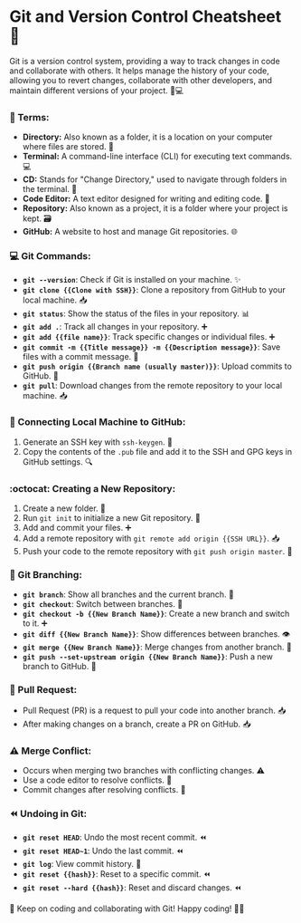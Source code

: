 # Git and Version Control Cheatsheet 📜

Git is a version control system, providing a way to track changes in code and collaborate with others. It helps manage the history of your code, allowing you to revert changes, collaborate with other developers, and maintain different versions of your project. 🚀💻

### 📘 Terms:

- **Directory:** Also known as a folder, it is a location on your computer where files are stored. 📂
- **Terminal:** A command-line interface (CLI) for executing text commands. 💻
- **CD:** Stands for "Change Directory," used to navigate through folders in the terminal. 🔄
- **Code Editor:** A text editor designed for writing and editing code. 📝
- **Repository:** Also known as a project, it is a folder where your project is kept. 🗃️
- **GitHub:** A website to host and manage Git repositories. 🌐

### 💻 Git Commands:

- **`git --version`**: Check if Git is installed on your machine. ✨
- **`git clone {{Clone with SSH}}`**: Clone a repository from GitHub to your local machine. 📥
- **`git status`**: Show the status of the files in your repository. 📊
- **`git add .`**: Track all changes in your repository. ➕
- **`git add {{file name}}`**: Track specific changes or individual files. ➕
- **`git commit -m {{Title message}} -m {{Description message}}`**: Save files with a commit message. 💾
- **`git push origin {{Branch name (usually master)}}`**: Upload commits to GitHub. 🚀
- **`git pull`**: Download changes from the remote repository to your local machine. 📥

### 🔗 Connecting Local Machine to GitHub:

1. Generate an SSH key with `ssh-keygen`. 🔑
2. Copy the contents of the `.pub` file and add it to the SSH and GPG keys in GitHub settings. 🔍

### :octocat: Creating a New Repository:

1. Create a new folder. 📂
2. Run `git init` to initialize a new Git repository. 🚀
3. Add and commit your files. ➕
4. Add a remote repository with `git remote add origin {{SSH URL}}`. 📥
5. Push your code to the remote repository with `git push origin master`. 🚀

### 🔀 Git Branching:

- **`git branch`**: Show all branches and the current branch. 🌿
- **`git checkout`**: Switch between branches. 🔄
- **`git checkout -b {{New Branch Name}}`**: Create a new branch and switch to it. ➕
- **`git diff {{New Branch Name}}`**: Show differences between branches. 👁️
- **`git merge {{New Branch Name}}`**: Merge changes from another branch. 🔄
- **`git push --set-upstream origin {{New Branch Name}}`**: Push a new branch to GitHub. 🚀

### 🚢 Pull Request:

- Pull Request (PR) is a request to pull your code into another branch. 📥
- After making changes on a branch, create a PR on GitHub. 📥

### ⚠️ Merge Conflict:

- Occurs when merging two branches with conflicting changes. ⚠️
- Use a code editor to resolve conflicts. 📝
- Commit changes after resolving conflicts. 💾

### ⏪ Undoing in Git:

- **`git reset HEAD`**: Undo the most recent commit. ⏪
- **`git reset HEAD~1`**: Undo the last commit. ⏪
- **`git log`**: View commit history. 📜
- **`git reset {{hash}}`**: Reset to a specific commit. ⏪
- **`git reset --hard {{hash}}`**: Reset and discard changes. ⏪

🌟 Keep on coding and collaborating with Git! Happy coding! 🚀🎉
